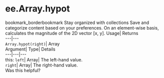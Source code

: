  
#  ee.Array.hypot 
bookmark_borderbookmark Stay organized with collections  Save and categorize content based on your preferences.
On an element-wise basis, calculates the magnitude of the 2D vector [x, y]. 
Usage| Returns  
---|---  
`Array.hypot(right)`| Array  
Argument| Type| Details  
---|---|---  
this: `left`| Array| The left-hand value.  
`right`| Array| The right-hand value.  
Was this helpful?
